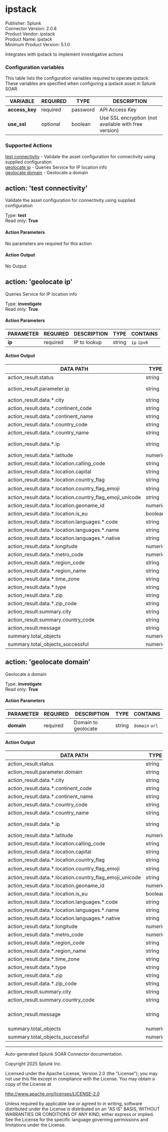 # ipstack

Publisher: Splunk \
Connector Version: 2.0.8 \
Product Vendor: ipstack \
Product Name: ipstack \
Minimum Product Version: 5.1.0

Integrates with ipstack to implement investigative actions

### Configuration variables

This table lists the configuration variables required to operate ipstack. These variables are specified when configuring a ipstack asset in Splunk SOAR.

VARIABLE | REQUIRED | TYPE | DESCRIPTION
-------- | -------- | ---- | -----------
**access_key** | required | password | API Access Key |
**use_ssl** | optional | boolean | Use SSL encryption (not available with free version) |

### Supported Actions

[test connectivity](#action-test-connectivity) - Validate the asset configuration for connectivity using supplied configuration \
[geolocate ip](#action-geolocate-ip) - Queries Service for IP location info \
[geolocate domain](#action-geolocate-domain) - Geolocate a domain

## action: 'test connectivity'

Validate the asset configuration for connectivity using supplied configuration

Type: **test** \
Read only: **True**

#### Action Parameters

No parameters are required for this action

#### Action Output

No Output

## action: 'geolocate ip'

Queries Service for IP location info

Type: **investigate** \
Read only: **True**

#### Action Parameters

PARAMETER | REQUIRED | DESCRIPTION | TYPE | CONTAINS
--------- | -------- | ----------- | ---- | --------
**ip** | required | IP to lookup | string | `ip` `ipv6` |

#### Action Output

DATA PATH | TYPE | CONTAINS | EXAMPLE VALUES
--------- | ---- | -------- | --------------
action_result.status | string | | success failed |
action_result.parameter.ip | string | `ip` `ipv6` | 192.168.0.10 24a6:205:c00b:98f7:9103:6255:bf6:19d5 |
action_result.data.\*.city | string | | Mountain View |
action_result.data.\*.continent_code | string | | AS |
action_result.data.\*.continent_name | string | | Asia |
action_result.data.\*.country_code | string | | US |
action_result.data.\*.country_name | string | | United States |
action_result.data.\*.ip | string | `ip` `ipv6` | 216.58.100.174 2405:205:c00b:98f7:9103:6255:bf6:19d5 |
action_result.data.\*.latitude | numeric | | 37.4002 23.0013 |
action_result.data.\*.location.calling_code | string | | 91 |
action_result.data.\*.location.capital | string | | Washington D.C. |
action_result.data.\*.location.country_flag | string | `url` | http://assets.ipstack.com/flags/in.svg |
action_result.data.\*.location.country_flag_emoji | string | | 🆪🇳 |
action_result.data.\*.location.country_flag_emoji_unicode | string | | U+1F1EE U+1F1F3 |
action_result.data.\*.location.geoname_id | numeric | | 1270033 |
action_result.data.\*.location.is_eu | boolean | | True False |
action_result.data.\*.location.languages.\*.code | string | | hi |
action_result.data.\*.location.languages.\*.name | string | | English |
action_result.data.\*.location.languages.\*.native | string | | हन्दी |
action_result.data.\*.longitude | numeric | | -122.0004 72.6007 |
action_result.data.\*.metro_code | numeric | | 800 |
action_result.data.\*.region_code | string | | CA |
action_result.data.\*.region_name | string | | California |
action_result.data.\*.time_zone | string | | America/Los_Angeles |
action_result.data.\*.type | string | | ipv6 |
action_result.data.\*.zip | string | | 980000 |
action_result.data.\*.zip_code | string | | 94003 |
action_result.summary.city | string | | Mountain View |
action_result.summary.country_code | string | | US |
action_result.message | string | | City: Mountain View, Country code: US |
summary.total_objects | numeric | | 1 |
summary.total_objects_successful | numeric | | 1 |

## action: 'geolocate domain'

Geolocate a domain

Type: **investigate** \
Read only: **True**

#### Action Parameters

PARAMETER | REQUIRED | DESCRIPTION | TYPE | CONTAINS
--------- | -------- | ----------- | ---- | --------
**domain** | required | Domain to geolocate | string | `domain` `url` |

#### Action Output

DATA PATH | TYPE | CONTAINS | EXAMPLE VALUES
--------- | ---- | -------- | --------------
action_result.status | string | | success failed |
action_result.parameter.domain | string | `domain` `url` | https://test.com test.com |
action_result.data.\*.city | string | | Mountain View |
action_result.data.\*.continent_code | string | | NA |
action_result.data.\*.continent_name | string | | North America |
action_result.data.\*.country_code | string | | US |
action_result.data.\*.country_name | string | | United States |
action_result.data.\*.ip | string | `ip` `ipv6` | 192.168.0.4 2607:f8a0:4005:80b::230c |
action_result.data.\*.latitude | numeric | | 37.4002 37.001 |
action_result.data.\*.location.calling_code | string | | 1 |
action_result.data.\*.location.capital | string | | Washington D.C. |
action_result.data.\*.location.country_flag | string | `url` | http://path.to.api.com/flags/us.svg |
action_result.data.\*.location.country_flag_emoji | string | | 🆪🇸 |
action_result.data.\*.location.country_flag_emoji_unicode | string | | U+1F1FA U+1F1F8 |
action_result.data.\*.location.geoname_id | numeric | | 2964574 |
action_result.data.\*.location.is_eu | boolean | | True False |
action_result.data.\*.location.languages.\*.code | string | | en |
action_result.data.\*.location.languages.\*.name | string | | English |
action_result.data.\*.location.languages.\*.native | string | | English |
action_result.data.\*.longitude | numeric | | -122.0004 -97.002 |
action_result.data.\*.metro_code | numeric | | 800 |
action_result.data.\*.region_code | string | | CA |
action_result.data.\*.region_name | string | | California |
action_result.data.\*.time_zone | string | | America/Los_Angeles |
action_result.data.\*.type | string | | ipv6 |
action_result.data.\*.zip | string | | |
action_result.data.\*.zip_code | string | | 94003 |
action_result.summary.city | string | | Mountain View |
action_result.summary.country_code | string | | US |
action_result.message | string | | City: Mountain View, Country code: US City: None, Country code: US |
summary.total_objects | numeric | | 1 |
summary.total_objects_successful | numeric | | 1 |

______________________________________________________________________

Auto-generated Splunk SOAR Connector documentation.

Copyright 2025 Splunk Inc.

Licensed under the Apache License, Version 2.0 (the "License");
you may not use this file except in compliance with the License.
You may obtain a copy of the License at

http://www.apache.org/licenses/LICENSE-2.0

Unless required by applicable law or agreed to in writing,
software distributed under the License is distributed on an "AS IS" BASIS,
WITHOUT WARRANTIES OR CONDITIONS OF ANY KIND, either express or implied.
See the License for the specific language governing permissions and limitations under the License.
